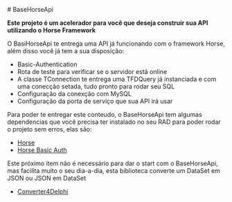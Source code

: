 <!DOCTYPE html>
<html lang="PT-BR">
<head>
    <meta charset="UTF-8">
    <meta http-equiv="X-UA-Compatible" content="IE=edge">
    <meta name="viewport" content="width=device-width, initial-scale=1.0">
</head>
<body>
    # BaseHorseApi
    <p style="font-weight: bold;">Este projeto é um acelerador para você que deseja construir sua API utilizando o Horse Framework</p>
    <p>O BasiHorseApi te entrega uma API já funcionando com o framework Horse, além disso você já tem a sua disposição:</p>
    <ul>
        <li>Basic-Authentication</li>
        <li>Rota de teste para verificar se o servidor está online</li>
        <li>A classe TConnection te entrega uma TFDQuery já instanciada e com uma conecção setada, tudo pronto para rodar seu SQL</li>
        <li>Configuração da conexção com MySQL</li>
        <li>Configuração da porta de serviço que sua API irá usar</li> 
    </ul>
    <p>Para poder te entregar este conteudo, o BaseHorseApi tem algumas dependencias que você precisa ter instalado no seu RAD para poder rodar o projeto sem erros, elas são:</p>
    <ul>
        <li><a href="https://github.com/HashLoad/horse" target="_blank"> Horse</a></li>
        <li><a href="https://github.com/HashLoad/horse-basic-auth" target="_blank"> Horse Basic Auth</a></li>
    </ul>
    <p>Este próximo item não é necessário para dar o start com o BaseHorseApi, mas facilita muito o seu dia-a-dia, esta biblioteca converte um DataSet em JSON ou JSON em DataSet</p>
    <ul>
        <li><a href="https://github.com/ezequieljuliano/DataSetConverter4Delphi"> Converter4Delphi</a></li>
    </ul>      
</body>
</html>




